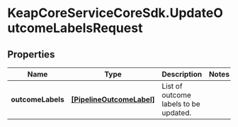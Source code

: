 # KeapCoreServiceCoreSdk.UpdateOutcomeLabelsRequest

## Properties

Name | Type | Description | Notes
------------ | ------------- | ------------- | -------------
**outcomeLabels** | [**[PipelineOutcomeLabel]**](PipelineOutcomeLabel.md) | List of outcome labels to be updated. | 


